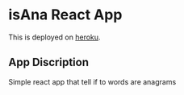 # isAna React App

This is deployed on [heroku](https://intense-caverns-26960.herokuapp.com/).

## App Discription

Simple react app that tell if to words are anagrams
